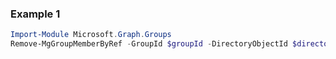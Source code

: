 ### Example 1
```powershell
Import-Module Microsoft.Graph.Groups
Remove-MgGroupMemberByRef -GroupId $groupId -DirectoryObjectId $directoryObjectId
```
